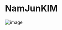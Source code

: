 # NamJunKIM

![image](https://user-images.githubusercontent.com/69416561/192341876-70d1c3aa-64f5-4036-acee-fa1c25eeebd0.png)
